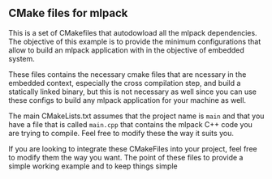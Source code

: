 ## CMake files for mlpack

This is a set of CMakefiles that autodowload all the mlpack dependencies. The
objective of this example is to provide the minimum configurations that allow
to build an mlpack application with in the objective of embedded system.

These files contains the necessary cmake files that are ncessary in the
embedded context, especially the cross compilation step, and build a
statically linked binary, but this is not necessary as well since you
can use these configs to build any mlpack application for your machine as well.

The main CMakeLists.txt assumes that the project name is `main` and that you
have a file that is called `main.cpp` that contains the mlpack C++ code you are
trying to compile. Feel free to modify these the way it suits you.

If you are looking to integrate these CMakeFiles into your project, feel free
to modify them the way you want. The point of these files to provide a simple
working example and to keep things simple
